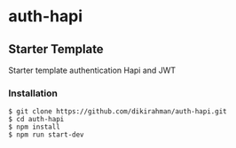 # auth-hapi
## Starter Template
Starter template authentication Hapi and JWT

### Installation
    $ git clone https://github.com/dikirahman/auth-hapi.git
    $ cd auth-hapi
    $ npm install
    $ npm run start-dev
